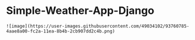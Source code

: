 # Simple-Weather-App-Django


    ![image](https://user-images.githubusercontent.com/49034102/93760785-4aae8a00-fc2a-11ea-8b4b-2cb907dd2c4b.png) 
